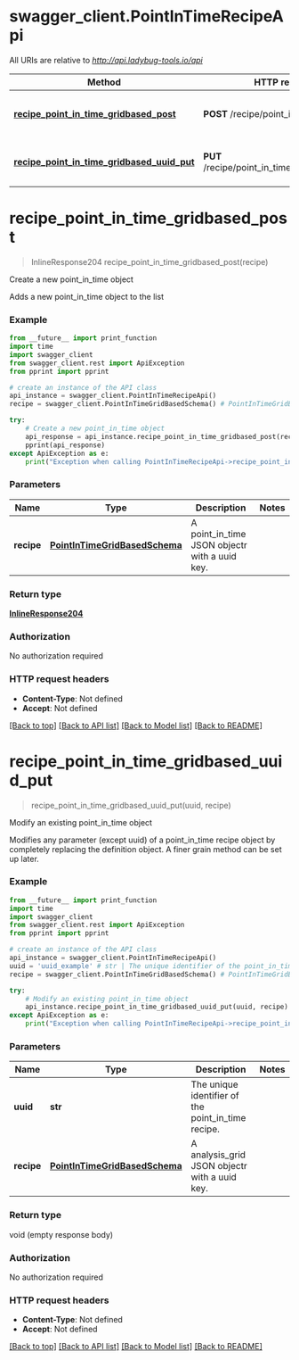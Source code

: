 # swagger_client.PointInTimeRecipeApi

All URIs are relative to *http://api.ladybug-tools.io/api*

Method | HTTP request | Description
------------- | ------------- | -------------
[**recipe_point_in_time_gridbased_post**](PointInTimeRecipeApi.md#recipe_point_in_time_gridbased_post) | **POST** /recipe/point_in_time/gridbased | Create a new point_in_time object
[**recipe_point_in_time_gridbased_uuid_put**](PointInTimeRecipeApi.md#recipe_point_in_time_gridbased_uuid_put) | **PUT** /recipe/point_in_time/gridbased/{uuid} | Modify an existing point_in_time object


# **recipe_point_in_time_gridbased_post**
> InlineResponse204 recipe_point_in_time_gridbased_post(recipe)

Create a new point_in_time object

Adds a new point_in_time object to the list

### Example
```python
from __future__ import print_function
import time
import swagger_client
from swagger_client.rest import ApiException
from pprint import pprint

# create an instance of the API class
api_instance = swagger_client.PointInTimeRecipeApi()
recipe = swagger_client.PointInTimeGridBasedSchema() # PointInTimeGridBasedSchema | A point_in_time JSON objectr with a uuid key.

try:
    # Create a new point_in_time object
    api_response = api_instance.recipe_point_in_time_gridbased_post(recipe)
    pprint(api_response)
except ApiException as e:
    print("Exception when calling PointInTimeRecipeApi->recipe_point_in_time_gridbased_post: %s\n" % e)
```

### Parameters

Name | Type | Description  | Notes
------------- | ------------- | ------------- | -------------
 **recipe** | [**PointInTimeGridBasedSchema**](PointInTimeGridBasedSchema.md)| A point_in_time JSON objectr with a uuid key. | 

### Return type

[**InlineResponse204**](InlineResponse204.md)

### Authorization

No authorization required

### HTTP request headers

 - **Content-Type**: Not defined
 - **Accept**: Not defined

[[Back to top]](#) [[Back to API list]](../README.md#documentation-for-api-endpoints) [[Back to Model list]](../README.md#documentation-for-models) [[Back to README]](../README.md)

# **recipe_point_in_time_gridbased_uuid_put**
> recipe_point_in_time_gridbased_uuid_put(uuid, recipe)

Modify an existing point_in_time object

Modifies any parameter (except uuid) of a point_in_time recipe object by completely replacing the definition object. A finer grain method can be set up later.

### Example
```python
from __future__ import print_function
import time
import swagger_client
from swagger_client.rest import ApiException
from pprint import pprint

# create an instance of the API class
api_instance = swagger_client.PointInTimeRecipeApi()
uuid = 'uuid_example' # str | The unique identifier of the point_in_time recipe.
recipe = swagger_client.PointInTimeGridBasedSchema() # PointInTimeGridBasedSchema | A analysis_grid JSON objectr with a uuid key.

try:
    # Modify an existing point_in_time object
    api_instance.recipe_point_in_time_gridbased_uuid_put(uuid, recipe)
except ApiException as e:
    print("Exception when calling PointInTimeRecipeApi->recipe_point_in_time_gridbased_uuid_put: %s\n" % e)
```

### Parameters

Name | Type | Description  | Notes
------------- | ------------- | ------------- | -------------
 **uuid** | **str**| The unique identifier of the point_in_time recipe. | 
 **recipe** | [**PointInTimeGridBasedSchema**](PointInTimeGridBasedSchema.md)| A analysis_grid JSON objectr with a uuid key. | 

### Return type

void (empty response body)

### Authorization

No authorization required

### HTTP request headers

 - **Content-Type**: Not defined
 - **Accept**: Not defined

[[Back to top]](#) [[Back to API list]](../README.md#documentation-for-api-endpoints) [[Back to Model list]](../README.md#documentation-for-models) [[Back to README]](../README.md)

